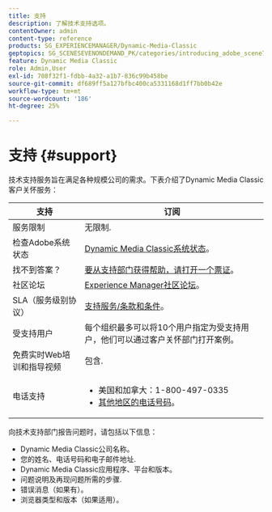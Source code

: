 ```yaml
---
title: 支持
description: 了解技术支持选项。
contentOwner: admin
content-type: reference
products: SG_EXPERIENCEMANAGER/Dynamic-Media-Classic
geptopics: SG_SCENESEVENONDEMAND_PK/categories/introducing_adobe_scene7
feature: Dynamic Media Classic
role: Admin,User
exl-id: 708f32f1-fdbb-4a32-a1b7-836c99b458be
source-git-commit: df689ff5a127bfbc400ca5331168d1ff7bb0b42e
workflow-type: tm+mt
source-wordcount: '186'
ht-degree: 25%

---
```


# 支持 {#support}

技术支持服务旨在满足各种规模公司的需求。下表介绍了Dynamic Media Classic客户关怀服务：

| 支持 | 订阅 |
|--- |--- |
| 服务限制 | 无限制. |
| 检查Adobe系统状态 | [Dynamic Media Classic系统状态](https://status.adobe.com/products/1175)。 |
| 找不到答案？ | [要从支持部门获得帮助，请打开一个票证](https://experienceleague.adobe.com/?support-solution=General#support)。 |
| 社区论坛 | [Experience Manager社区论坛](https://experienceleaguecommunities.adobe.com/t5/adobe-experience-manager/ct-p/adobe-experience-manager-community)。 |
| SLA（服务级别协议） | [支持服务/条款和条件](https://helpx.adobe.com/support/programs/support-policies-terms-conditions.html)。 |
| 受支持用户 | 每个组织最多可以将10个用户指定为受支持用户，他们可以通过客户关怀部门打开案例。 |
| 免费实时Web培训和指导视频 | 包含. |
| 电话支持 | <ul><li>美国和加拿大：1-800-497-0335 </li><li>[其他地区的电话号码](https://helpx.adobe.com/contact/dma-external/DMACustomeCareRegionalPhoneNumbers.html)。</li></ul> |

<!-- |Create a support case| [https://helpx.adobe.com/enterprise/admin-guide.html/enterprise/using/support-for-experience-cloud.ug.html](https://helpx.adobe.com/enterprise/admin-guide.html/enterprise/using/support-for-experience-cloud.ug.html) | -->

向技术支持部门报告问题时，请包括以下信息：

* Dynamic Media Classic公司名称。
* 您的姓名、电话号码和电子邮件地址.
* Dynamic Media Classic应用程序、平台和版本。
* 问题说明及再现问题所需的步骤.
* 错误消息（如果有）。
* 浏览器类型和版本（如果适用）。
